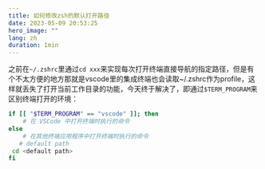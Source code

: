 ```yaml
---
title: 如何修改zsh的默认打开路径
date: 2023-05-09 20:53:25
hero_image: ""
lang: zh
duration: 1min
---
```


之前在`~/.zshrc`里通过`cd xxx`来实现每次打开终端直接导航的指定路径，但是有个不太方便的地方那就是vscode里的集成终端也会读取~/.zshrc作为profile，这样就丢失了打开当前工作目录的功能，今天终于解决了，即通过`$TERM_PROGRAM`来区别终端打开的环境：

```bash
if [[ "$TERM_PROGRAM" == "vscode" ]]; then
    # 在 VSCode 中打开终端时执行的命令
else
    # 在其他终端应用程序中打开终端时执行的命令
   # default path
 cd <default path>
fi
```